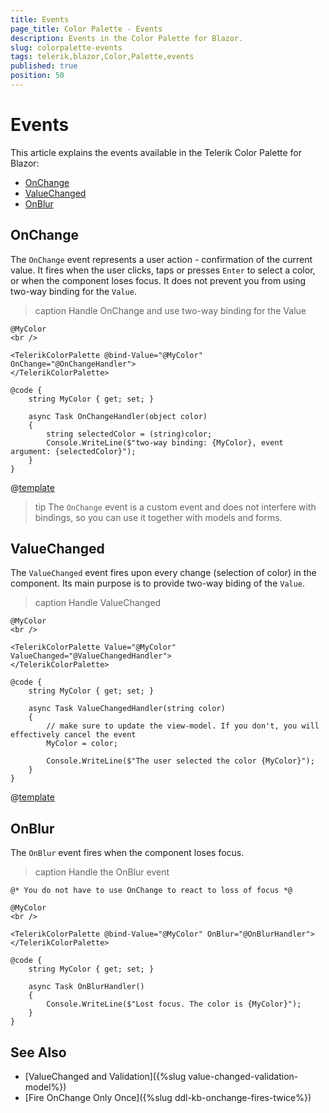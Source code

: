 ```yaml
---
title: Events
page_title: Color Palette - Events
description: Events in the Color Palette for Blazor.
slug: colorpalette-events
tags: telerik,blazor,Color,Palette,events
published: true
position: 50
---
```


# Events

This article explains the events available in the Telerik Color Palette for Blazor:


* [OnChange](#onchange)
* [ValueChanged](#valuechanged)
* [OnBlur](#onblur)

## OnChange

The `OnChange` event represents a user action - confirmation of the current value. It fires when the user clicks, taps or presses `Enter` to select a color, or when the component loses focus. It does not prevent you from using two-way binding for the `Value`.

>caption Handle OnChange and use two-way binding for the Value

````CSHTML
@MyColor
<br />

<TelerikColorPalette @bind-Value="@MyColor" OnChange="@OnChangeHandler">
</TelerikColorPalette>

@code {
    string MyColor { get; set; }
    
    async Task OnChangeHandler(object color)
    {
        string selectedColor = (string)color;
        Console.WriteLine($"two-way binding: {MyColor}, event argument: {selectedColor}");
    }
}
````

@[template](/_contentTemplates/common/general-info.md#event-callback-can-be-async)

>tip The `OnChange` event is a custom event and does not interfere with bindings, so you can use it together with models and forms.


## ValueChanged

The `ValueChanged` event fires upon every change (selection of color) in the component. Its main purpose is to provide two-way biding of the `Value`.

>caption Handle ValueChanged

````CSHTML
@MyColor
<br />

<TelerikColorPalette Value="@MyColor" ValueChanged="@ValueChangedHandler">
</TelerikColorPalette>

@code {
    string MyColor { get; set; }
    
    async Task ValueChangedHandler(string color)
    {
        // make sure to update the view-model. If you don't, you will effectively cancel the event
        MyColor = color;

        Console.WriteLine($"The user selected the color {MyColor}");
    }
}
````

@[template](/_contentTemplates/common/general-info.md#event-callback-can-be-async)




## OnBlur

The `OnBlur` event fires when the component loses focus.

>caption Handle the OnBlur event

````CSHTML
@* You do not have to use OnChange to react to loss of focus *@

@MyColor
<br />

<TelerikColorPalette @bind-Value="@MyColor" OnBlur="@OnBlurHandler">
</TelerikColorPalette>

@code {
    string MyColor { get; set; }
    
    async Task OnBlurHandler()
    {
        Console.WriteLine($"Lost focus. The color is {MyColor}");
    }
}
````

## See Also

* [ValueChanged and Validation]({%slug value-changed-validation-model%})
* [Fire OnChange Only Once]({%slug ddl-kb-onchange-fires-twice%})
